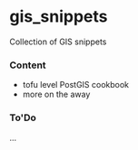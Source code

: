 gis_snippets
============

Collection of GIS snippets

### Content

* tofu level PostGIS cookbook
* more on the away

### To'Do

...
